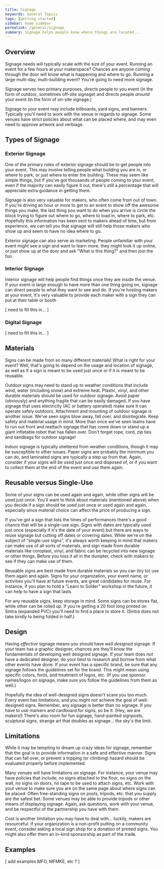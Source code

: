 ```yaml
---
title: Signage
keywords: General Topics
tags: [getting_started]
sidebar: home_sidebar
permalink: /general/signage
summary: Signage helps people know where things are located...
---
```


## Overview

Signage needs will typically scale with the size of your event. Running an event for a few hours at your makerspace? Chances are anyone coming through the door will know what is happening and where to go. Running a large multi-day, multi-building event? You're going to need more signage.

Signage serves two primary purposes, directs people _to_ you event (in the form of outdoor, sometimes off-site signage) and directs people _around_ your event (in the form of on-site signage.)

Signage to your event may include billboards, yard signs, and banners. Typically you'll need to work with the venue in regards to signage. Some venues have strict policies about what can be placed where, and may even need to approve artwork and verbiage. 

## Types of Signage

### Exterior Signage

One of the primary roles of exterior signage should be to get people into your event. This may involve telling people what building you are in, or where to park, or just where to enter the building. These may seem like simple things, but if you've got thousands of people coming to your event, even if the majority can easily figure it out, there's still a percentage that will appreciate extra guidance in getting there.

Signage is also very valuable for makers, who often come from out of town. If you're driving an hour or more to get to an event to show off the awesome things you make, the last thing you want to do when you arrive is circle the block trying to figure out where to go, where to load in, where to park, etc. Hopefully this information has been sent to makers ahead of time, but from experience, we can tell you that signage will still help those makers who show up and seem to have no idea where to go.

Exterior signage can also serve as marketing. People unfamiliar with your event might see a sign and want to learn more, they might look it up online, or just show up at the door and ask "What is this thing?" and then join the fun.

### Interior Signage

Interior signage will help people find things once they are inside the venue. If your event is large enough to have more than one thing going on, signage can direct people to what they want to see and do. If you're hosting makers at your event, it's very valuable to provide each maker with a sign they can put at their table or booth

[ need to fill this in... ]


### Digital Signage

[ need to fill this in... ]


## Materials

Signs can be made from so many different materials! What is right for your event? Well, that's going to depend on the usage and location of signage, as well as if a sign is meant to be used just once or if it is meant to be reusable.

Outdoor signs may need to stand up to weather conditions that include wind, water (including snow) and extreme heat. Plastic, vinyl, and other durable materials should be used for outdoor signage. Avoid paper (obviously) and anything fragile that can be easily damaged. If you have signage that uses electricity (AC or battery operated) make sure it can operate safely outdoors. Attachment and mounting of outdoor signage is another issue. We've seen signs blow away, fall over, and disintegrate. Keep safety and material usage in mind. More than once we've seen teams have to run out front and reattach signage that has come down or stand up a giant inflatable robot that has fallen over. Don't forget rope, cord, zip ties and sandbags for outdoor signage!

Indoor signage is typically sheltered from weather conditions, though it may be susceptible to other issues. Paper signs are probably the minimum you can do, and laminated signs are typically a step up from that. Again, consider if your signs will be used just once and disposed of, or if you want to collect them at the end of the event and use them again.

## Reusable versus Single-Use

Some of your signs can be used again and again, while other signs will be used just once. You'll want to think about materials (mentioned above) when you decide if a sign should be used just once or used again and again, especially since material choice can affect the price of producing a sign.

If you've got a sign that lists the times of performances there's a good chance that will be a single-use sign. Signs with dates are typically used just once (especially if it's the date of your event) but there are ways to reuse signage but cutting off dates or covering dates. While we're on the subject of "single-use signs", it's always worth keeping in mind that makers can make use of all sorts of materials, and sign made from durable materials like coroplast, vinyl, and fabric can be recycled into new signage or other things. Before you toss it all in the dumpter, check with makers to see if they can make use of them.

Reusable signs are best made from durable materials so you can (try to) use them again and again. Signs for your organization, your event name, or activities you'll have at future events, are great candidates for reuse. For instance, if you plan to hold a "Learn to Solder" workshop in the future, it can help to have a sign that lasts.

For any reusable signs, keep storage in mind. Some signs can be stores flat, while other can be rolled up. If you're getting a 20 foot long printed on Sintra (expanded PVC) you'll need to find a place to store it. (Sintra does not take kindly to being folded in half.)

## Design

Having _effective_ signage means you should have _well designed_ signage. If your team has a graphic designer, chances are they'll know the fundamentals of developing well designed signage. If your team does _not_ have a dedicated designer, do your best to research and borrow from what other events have done. If your event has a specific brand, be sure that any signage follows the guidelines set for the brand. This might mean using specific colors, fonts, and treatment of logos, etc. (If you use sponsor names/logos on signage, make sure you follow the guidelines from them as well.)

Hopefully the idea of well-designed signs doesn't scare you too much. Every event has limitations, and you might not achieve the goal of well-designed signs. Remember, any signage is better than no signage. If you have to use markers and cardboard for signs, so be it. (Hey, we are makers!) There's also room for fun signage, hand-painted signposts, sculptural signs, strange art that doubles as signage… the sky's the limit.

## Limitations

While it may be tempting to dream up crazy ideas for signage, remember that the goal is to provide information in a safe and effective manner. Signs that can fall over, or prevent a tripping (or climbing) hazard should be evaluated properly before implemented.

Many venues will have limitations on signage. For instance, your venue may have policies that include; no signs attached to the floor, no signs on the wall, no signs on doors, no tape to be used to attach signs, etc. Work with your venue to make sure you are on the same page about where signs can be placed. Often free-standing signs on posts, tripods, etc. that you supply are the safest bet. Some venues may be able to provide tripods or other means of displaying signage. Again, ask questions, work with your venue, and be respectful of the partnership you have with them.

Cost is another limitation you may have to deal with… luckily, makers are resourceful. If your organization is a non-profit putting on a community event, consider asking a local sign shop for a donation of printed signs. You might also offer them an in-kind sponsorship as part of the trade.

## Examples

[ add examples MFO, MFMKE, etc ? ]




